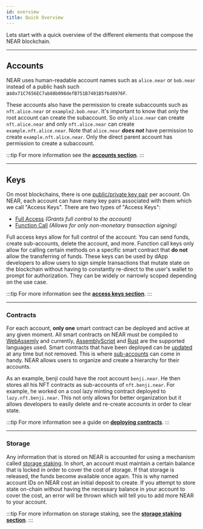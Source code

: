 ```yaml
---
id: overview
title: Quick Overview
---
```


Lets start with a quick overview of the different elements that compose the NEAR blockchain.

---

## Accounts

NEAR uses human-readable account names such as `alice.near` or `bob.near` instead of a public hash such as`0x71C7656EC7ab88b098defB751B7401B5f6d8976F`. 

These accounts also have the permission to create subaccounts such as `nft.alice.near` or `example2.bob.near`. It's important to know that only the root account can create the subaccount. So only `alice.near` can create `nft.alice.near` and only `nft.alice.near` can create `example.nft.alice.near`. Note that `alice.near` ***does not*** have permission to create `example.nft.alice.near`. Only the direct parent account has permission to create a subaccount.

:::tip
For more information see the **[accounts section](/concepts/basics/account)**.
:::

<hr class="subsection" />

## Keys

On most blockchains, there is one [public/private key pair](https://en.wikipedia.org/wiki/Public-key_cryptography) per account. On NEAR, each account can have many key pairs associated with them which we call "Access Keys". There are two types of "Access Keys":

- [Full Access](/concepts/basics/account#full-access-keys) _(Grants full control to the account)_
- [Function Call](/concepts/basics/account#function-call-keys) _(Allows for only non-monetary transaction signing)_

Full access keys allow for full control of the account. You can send funds, create sub-accounts, delete the account, and more. Function call keys only allow for calling certain methods on a specific smart contract that **do not** allow the transferring of funds. These keys can be used by dApp developers to allow users to sign simple transactions that mutate state on the blockchain without having to constantly re-direct to the user's wallet to prompt for authorization. They can be widely or narrowly scoped depending on the use case.

:::tip
For more information see the **[access keys section](/concepts/basics/account#access-keys)**.
:::

<hr class="subsection" />

### Contracts

For each account, **only one** smart contract can be deployed and active at any given moment. All smart contracts on NEAR must be compiled to [WebAssemly](https://webassembly.org/) and currently, [AssemblyScript](https://www.assemblyscript.org/) and [Rust](https://www.rust-lang.org/) are the supported languages used. Smart contracts that have been deployed can be [updated](https://www.near-sdk.io/upgrading/prototyping) at any time but not removed. This is where [sub-accounts](#/concepts/basics/account#subaccounts) can come in handy. NEAR allows users to organize and create a hierarchy for their accounts. 

As an example, benji could have the root account `benji.near`. He then stores all his NFT contracts as sub-accounts of `nft.benji.near`. For example, he worked on a cool lazy minting contract deployed to `lazy.nft.benji.near`. This not only allows for better organization but it allows developers to easily delete and re-create accounts in order to clear state.

:::tip
For more information see a guide on **[deploying contracts](https://www.near-sdk.io/promises/deploy-contract)**.
:::

<hr class="subsection" />

### Storage

Any information that is stored on NEAR is accounted for using a mechanism called [storage staking](/concepts/storage/storage-staking). In short, an account must maintain a certain balance that is locked in order to cover the cost of storage. If that storage is released, the funds become available once again. This is why named account IDs on NEAR cost an initial deposit to create. If you attempt to store state on-chain without having the necessary balance in your account to cover the cost, an error will be thrown which will tell you to add more NEAR to your account.

:::tip
For more information on storage staking, see the **[storage staking section](/concepts/storage/storage-staking)**.
:::